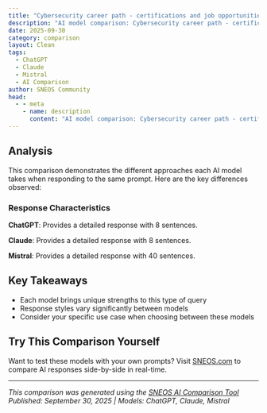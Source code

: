 ```yaml
---
title: "Cybersecurity career path - certifications and job opportunities"
description: "AI model comparison: Cybersecurity career path - certifications and job opportunities..."
date: 2025-09-30
category: comparison
layout: Clean
tags:
  - ChatGPT
  - Claude
  - Mistral
  - AI Comparison
author: SNEOS Community
head:
  - - meta
    - name: description
      content: "AI model comparison: Cybersecurity career path - certifications and job opportunities..."
---
```


<ChatComparison
  title="Cybersecurity career path - certifications and job opportunities"
  prompt="Cybersecurity career path - certifications and job opportunities"
  :responses='{
    "ChatGPT": "Certainly! Here\u0027s an overview of a typical **cybersecurity career path**, including recommended **certifications** and **job opportunities** at various levels:\n\n---\n\n## Entry-Level (0-2 Years Experience)\n\n### Common Job Titles:\n- Security Analyst\n- Security Operations Center (SOC) Analyst\n- IT Auditor\n- Junior Penetration Tester\n- Incident Response Analyst\n\n### Recommended Certifications:\n- **CompTIA Security\u002B** \u2014 foundational security knowledge\n- **Certified Ethical Hacker (CEH)** \u2014 basics of penetration testing\n- **Cisco Certified CyberOps Associate** \u2014 SOC operations and incident response\n- **GIAC Information Security Fundamentals (GISF)**\n\n### Skills to Develop:\n- Networking fundamentals\n- Basic Linux and Windows administration\n- Understanding of threat landscape and attack vectors\n- Security monitoring tools (SIEM)\n- Basic scripting (Python, Bash)\n\n---\n\n## Mid-Level (2-5 Years Experience)\n\n### Common Job Titles:\n- Security Engineer\n- Penetration Tester / Ethical Hacker\n- Security Consultant\n- Incident Response Specialist\n- Security Auditor\n- Risk Analyst\n\n### Recommended Certifications:\n- **Certified Information Systems Security Professional (CISSP)** \u2014 broad and advanced security knowledge\n- **GIAC Certified Incident Handler (GCIH)**\n- **Certified Information Security Manager (CISM)** \u2014 management and strategy focus\n- **Offensive Security Certified Professional (OSCP)** \u2014 hands-on penetration testing\n- **Certified Cloud Security Professional (CCSP)** \u2014 cloud security expertise\n\n### Skills to Develop:\n- Advanced threat detection and incident response\n- Vulnerability assessment and management\n- Network architecture and security design\n- Cloud security (AWS, Azure, Google Cloud)\n- Secure coding awareness\n\n---\n\n## Senior-Level (5\u002B Years Experience)\n\n### Common Job Titles:\n- Security Architect\n- Security Manager\n- Penetration Testing Lead\n- Threat Intelligence Analyst\n- Chief Information Security Officer (CISO)\n- Cybersecurity Consultant\n\n### Recommended Certifications:\n- **Certified Information Systems Auditor (CISA)**\n- **CISSP-ISSAP (Information Systems Security Architecture Professional)**\n- **Certified Chief Information Security Officer (CCISO)**\n- Specialized certifications in cloud, forensics, or governance (e.g., **GIAC Security Leadership (GSLC)**, **Certified Forensic Investigator (GCFE)**)\n\n### Skills to Develop:\n- Security strategy and governance\n- Risk management and compliance (GDPR, HIPAA, PCI-DSS)\n- Leadership and team management\n- Budgeting and policy development\n- Incident management at organization level\n\n---\n\n## Emerging Areas \u0026 Specializations\n\n- **Cloud Security**: AWS Certified Security \u2013 Specialty, Azure Security Engineer Associate\n- **Industrial Control Systems (ICS) Security**\n- **IoT Security**\n- **Application Security**: Certified Secure Software Lifecycle Professional (CSSLP)\n- **Threat Intelligence and Malware Analysis**\n\n---\n\n## Additional Tips\n\n- Gain practical experience with labs, Capture The Flag (CTF) challenges, and open source tools.\n- Stay current with cybersecurity news and threat research.\n- Networking with professionals via conferences (DEF CON, Black Hat) and local groups.\n- Consider advanced degrees (MS in Cybersecurity, Information Security).\n\n---\n\nIf you\u0027d like, I can help tailor this path based on your current experience or goals!",
    "Claude": "# Cybersecurity Career Path Guide\n\n## \uD83C\uDFAF Entry-Level Positions \u0026 Requirements\n\n### **SOC Analyst (Security Operations Center)**\n- **Salary Range:** $40-60k\n- **Key Certifications:** CompTIA Security\u002B, CySA\u002B\n- **Skills:** SIEM tools, incident response, log analysis\n- **Path:** Often the most common entry point\n\n### **IT Security Specialist**\n- **Salary Range:** $45-65k\n- **Key Certifications:** CompTIA Security\u002B, Network\u002B\n- **Skills:** Firewall management, vulnerability scanning, policy implementation\n\n### **Junior Penetration Tester**\n- **Salary Range:** $50-70k\n- **Key Certifications:** CompTIA PenTest\u002B, CEH\n- **Skills:** Basic ethical hacking, vulnerability assessment tools\n\n## \uD83D\uDCDA Certification Roadmap\n\n### **Foundation Level**\n1. **CompTIA Security\u002B** - Industry standard entry requirement\n2. **CompTIA Network\u002B** - Essential networking knowledge\n3. **CompTIA A\u002B** - Basic IT fundamentals (if no tech background)\n\n### **Intermediate Level**\n- **CompTIA CySA\u002B** (Cybersecurity Analyst)\n- **CompTIA PenTest\u002B** (Penetration Testing)\n- **GSEC** (GIAC Security Essentials)\n- **CEH** (Certified Ethical Hacker)\n- **CCNA Security** (Cisco networking security)\n\n### **Advanced/Specialized**\n- **CISSP** (Certified Information Systems Security Professional)\n- **CISM** (Certified Information Security Manager)\n- **OSCP** (Offensive Security Certified Professional)\n- **CISSP** (requires 5 years experience)\n- **Cloud-specific:** AWS Security, Azure Security Engineer\n\n## \uD83D\uDE80 Career Progression Paths\n\n### **Technical Track**\n\u0060\u0060\u0060\nSOC Analyst \u2192 Senior SOC Analyst \u2192 Security Engineer \u2192 \nSecurity Architect \u2192 Principal Security Engineer\n\u0060\u0060\u0060\n\n### **Management Track**\n\u0060\u0060\u0060\nSecurity Analyst \u2192 Security Team Lead \u2192 Security Manager \u2192 \nCISO (Chief Information Security Officer)\n\u0060\u0060\u0060\n\n### **Specialized Tracks**\n- **Penetration Testing:** Junior \u2192 Senior \u2192 Lead Pen Tester \u2192 Security Consultant\n- **Incident Response:** Analyst \u2192 Specialist \u2192 Team Lead \u2192 IR Manager\n- **Compliance:** Analyst \u2192 Specialist \u2192 Compliance Manager \u2192 Risk Manager\n\n## \uD83D\uDCBC High-Demand Job Opportunities\n\n### **Current Hot Areas**\n1. **Cloud Security** - AWS, Azure, GCP security specialists\n2. **DevSecOps** - Security integrated into development\n3. **Zero Trust Architecture** - Network security paradigm\n4. **AI/ML Security** - Protecting AI systems and using AI for security\n5. **IoT Security** - Internet of Things device protection\n\n### **Emerging Roles**\n- **Cloud Security Architect** ($120-180k)\n- **DevSecOps Engineer** ($100-150k)\n- **Privacy Engineer** ($110-160k)\n- **Threat Hunter** ($90-140k)\n- **Security Data Scientist** ($130-200k)\n\n## \uD83D\uDCC8 Salary Expectations by Experience\n\n### **Entry Level (0-2 years)**\n- SOC Analyst: $40-60k\n- Security Specialist: $45-65k\n- Junior Pentester: $50-70k\n\n### **Mid-Level (3-5 years)**\n- Security Engineer: $75-110k\n- Senior SOC Analyst: $65-85k\n- Penetration Tester: $80-120k\n\n### **Senior Level (5\u002B years)**\n- Security Architect: $120-180k\n- Security Manager: $110-160k\n- Principal Engineer: $140-200k\n- CISO: $200-400k\u002B\n\n## \uD83C\uDF93 Getting Started (No Experience)\n\n### **Step 1: Build Foundation**\n- Get CompTIA Security\u002B certification\n- Set up home lab for hands-on practice\n- Learn basic networking and operating systems\n\n### **Step 2: Gain Experience**\n- Look for IT support roles that touch security\n- Volunteer for security projects\n- Participate in bug bounty programs\n- Join cybersecurity communities (Discord, Reddit)\n\n### **Step 3: Specialize**\n- Choose a",
    "Mistral": "Embarking on a career in cybersecurity can be both rewarding and challenging. The field offers numerous opportunities and specializations, each with its own set of certifications and job roles. Here\u2019s a comprehensive guide to help you navigate the cybersecurity career path:\n\n### Entry-Level Positions\n\n1. **Security Analyst**\n   - **Responsibilities:** Monitor security systems, respond to security incidents, and analyze security data.\n   - **Certifications:**\n     - CompTIA Security\u002B\n     - GIAC Security Essentials (GSEC)\n     - Certified Information Systems Security Professional (CISSP) Associate\n\n2. **Security Specialist**\n   - **Responsibilities:** Implement security measures, conduct vulnerability assessments, and manage security tools.\n   - **Certifications:**\n     - CompTIA Network\u002B\n     - CompTIA Security\u002B\n     - Certified Ethical Hacker (CEH)\n\n### Mid-Level Positions\n\n1. **Security Engineer**\n   - **Responsibilities:** Design and implement security systems, conduct risk assessments, and develop security policies.\n   - **Certifications:**\n     - Certified Information Systems Security Professional (CISSP)\n     - Certified Information Security Manager (CISM)\n     - Certified Ethical Hacker (CEH)\n\n2. **Penetration Tester**\n   - **Responsibilities:** Simulate cyber-attacks to test the security of systems and identify vulnerabilities.\n   - **Certifications:**\n     - Certified Ethical Hacker (CEH)\n     - Offensive Security Certified Professional (OSCP)\n     - GIAC Penetration Tester (GPEN)\n\n3. **Incident Response Specialist**\n   - **Responsibilities:** Respond to security incidents, investigate breaches, and mitigate threats.\n   - **Certifications:**\n     - GIAC Certified Incident Handler (GCIH)\n     - Certified Computer Forensics Examiner (CCFE)\n     - Certified Information Systems Security Professional (CISSP)\n\n### Senior-Level Positions\n\n1. **Security Architect**\n   - **Responsibilities:** Design and oversee the implementation of network and computer security for an organization.\n   - **Certifications:**\n     - Certified Information Systems Security Professional (CISSP)\n     - Certified Information Security Manager (CISM)\n     - Certified in Risk and Information Systems Control (CRISC)\n\n2. **Chief Information Security Officer (CISO)**\n   - **Responsibilities:** Oversee the entire security strategy of an organization, manage security teams, and ensure compliance with regulations.\n   - **Certifications:**\n     - Certified Information Systems Security Professional (CISSP)\n     - Certified Information Security Manager (CISM)\n     - Certified in Risk and Information Systems Control (CRISC)\n\n### Specialized Roles\n\n1. **Cloud Security Specialist**\n   - **Responsibilities:** Secure cloud environments, manage cloud security tools, and ensure compliance with cloud security standards.\n   - **Certifications:**\n     - Certified Cloud Security Professional (CCSP)\n     - AWS Certified Security \u2013 Specialty\n     - Microsoft Certified: Azure Security Engineer Associate\n\n2. **Cybersecurity Consultant**\n   - **Responsibilities:** Provide expert advice on cybersecurity strategies, conduct security audits, and develop security policies.\n   - **Certifications:**\n     - Certified Information Systems Security Professional (CISSP)\n     - Certified Information Security Manager (CISM)\n     - Certified Ethical Hacker (CEH)\n\n### Continuous Learning and Development\n\n1. **Advanced Certifications:**\n   - Certified Information Systems Auditor (CISA)\n   - Certified in Risk and Information Systems Control (CRISC)\n   - Certified Cloud Security Professional (CCSP)\n\n2. **Professional Development:**\n   - Attend industry conferences and workshops.\n   - Join professional organizations like (ISC)\u00B2, ISACA, and ISSA.\n   - Participate in Capture The Flag (CTF) competitions and hackathons.\n\n### Job Opportunities\n\n1. **Government and Defense:**\n   - Federal agencies, military, and defense contractors.\n\n2. **Financial Services:**\n   - Banks, investment firms, and insurance companies.\n\n3. **Healthcare:**\n   - Hospitals, clinics, and healthcare providers.\n\n4. **Technology:**\n   - Software companies, IT service providers, and tech startups.\n\n5. **Retail and E-commerce:**\n   - Online retailers, brick-and-mortar stores, and e-commerce platforms.\n\n6. **Consulting Firms:**\n   - Cybersecurity consulting firms, IT consulting companies, and managed security service providers (MSSPs).\n\n### Conclusion\n\nA career in cybersecurity offers a wide range of opportunities and specializations. By obtaining relevant certifications and gaining practical experience, you can advance through various roles and contribute significantly to the security of organizations. Continuous learning and staying updated with the latest trends and threats are crucial for success in this dynamic field."
  }'
  published-date="22:46"
/>

## Analysis

This comparison demonstrates the different approaches each AI model takes when responding to the same prompt. Here are the key differences observed:

### Response Characteristics

**ChatGPT**: Provides a detailed response with 8 sentences. 

**Claude**: Provides a detailed response with 8 sentences. 

**Mistral**: Provides a detailed response with 40 sentences. 

## Key Takeaways

- Each model brings unique strengths to this type of query
- Response styles vary significantly between models
- Consider your specific use case when choosing between these models

## Try This Comparison Yourself

Want to test these models with your own prompts? Visit [SNEOS.com](https://sneos.com) to compare AI responses side-by-side in real-time.

---

*This comparison was generated using the [SNEOS AI Comparison Tool](https://sneos.com)*
*Published: September 30, 2025 | Models: ChatGPT, Claude, Mistral*
